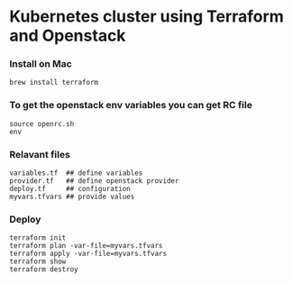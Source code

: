 # Kubernetes cluster using Terraform and Openstack

### Install on Mac
```shell
brew install terraform
```

### To get the openstack env variables you can get RC file
```shell
source openrc.sh
env
```

### Relavant files
```
variables.tf  ## define variables
provider.tf   ## define openstack provider
deploy.tf     ## configuration
myvars.tfvars ## provide values
```

### Deploy
```shell
terraform init
terraform plan -var-file=myvars.tfvars
terraform apply -var-file=myvars.tfvars
terraform show
terraform destroy
```
